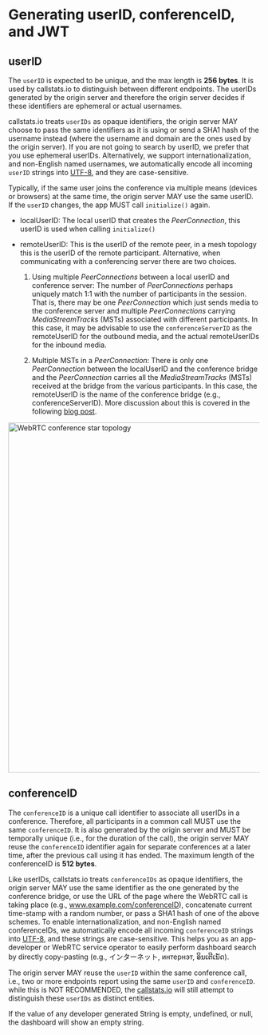 
# Generating userID, conferenceID, and JWT

<!-- ## Obtaining the AppID and AppSecret -->

<!-- These are generated by [callstats.io]({{site.callstats.backend-url}}) -->
<!-- when the customer creates a new WebRTC application. -->

## userID

The `userID` is expected to be unique, and the max length is **256 bytes**. It is used by callstats.io to distinguish between different endpoints. The userIDs generated by the origin server and therefore the origin server decides if these identifiers are ephemeral or actual usernames.

callstats.io treats `userIDs` as opaque identifiers, the origin server MAY choose to pass the same identifiers as it is using or send a SHA1 hash of the username instead (where the username and domain are the ones used by the origin server). If you are not going to search by userID, we prefer that you use ephemeral userIDs.  Alternatively, we support internationalization, and non-English named usernames, we automatically encode all incoming `userID` strings into [UTF-8](https://en.wikipedia.org/wiki/UTF-8), and they are case-sensitive.

Typically, if the same user joins the conference via multiple means (devices or browsers) at the same time, the origin server MAY use the same userID. If the `userID` changes, the app MUST call `initialize()` again.

- localUserID: The local userID that creates the _PeerConnection_, this userID is used when calling `initialize()`

- remoteUserID: This is the userID of the remote peer, in a mesh topology this is the userID of the remote participant. Alternative, when communicating with a conferencing server there are two choices.

  1. Using multiple _PeerConnections_ between a local userID and conference server: The number of _PeerConnections_ perhaps uniquely match 1:1 with the number of participants in the session. That is, there may be one _PeerConnection_ which just sends media to the conference server and multiple _PeerConnections_ carrying _MediaStreamTracks_ (MSTs) associated with different participants. In this case, it may be advisable to use the `conferenceServerID` as the remoteUserID for the outbound media, and the actual remoteUserIDs for the inbound media.

  1. Multiple MSTs in a _PeerConnection_: There is only one _PeerConnection_ between the localUserID and the conference bridge and the _PeerConnection_ carries all the _MediaStreamTracks_ (MSTs) received at the bridge from the various participants. In this case, the remoteUserID is the name of the conference bridge (e.g., conferenceServerID). More discussion about this is covered in the following [blog post](/2015/07/17/api-update-handling-multiple-media-stream-tracks-callstats/).


<img src="/images/2015-mesh-conf-server.png" alt="WebRTC conference star topology" width="700"/>


## conferenceID

The `conferenceID` is a unique call identifier to associate all userIDs in a conference. Therefore, all participants in a common call MUST use the same `conferenceID`. It is also generated by the origin server and MUST be temporally unique (i.e., for the duration of the call), the origin server MAY reuse the `conferenceID` identifier again for separate conferences at a later time, after the previous call using it has ended. The maximum length of the conferenceID is **512 bytes**.

Like userIDs, callstats.io treats `conferenceIDs` as opaque identifiers, the origin server MAY use the same identifier as the one generated by the conference bridge, or use the URL of the page where the WebRTC call is taking place (e.g., www.example.com/conferenceID), concatenate current time-stamp with a random number, or pass a SHA1 hash of one of the above schemes. To enable internationalization, and non-English named conferenceIDs, we automatically encode all incoming `conferenceID` strings into [UTF-8](https://en.wikipedia.org/wiki/UTF-8), and these strings are case-sensitive. This helps you as an app-developer or WebRTC service operator to easily perform dashboard search by directly copy-pasting (e.g., インターネット, интернэт, ອິນເຕີເນັດ).

The origin server MAY reuse the `userID` within the same conference call, i.e., two or more endpoints report using the same `userID` and `conferenceID`. while this is NOT RECOMMENDED, the [callstats.io]({{site.callstats.backend-url}})  will still attempt to distinguish these `userIDs` as distinct entities.

<aside class="error">
If the value of any developer generated String is empty, undefined, or null, the dashboard will show an empty string.
</aside>
